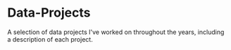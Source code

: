 # Data-Projects
A selection of data projects I've worked on throughout the years, including a description of each project.
